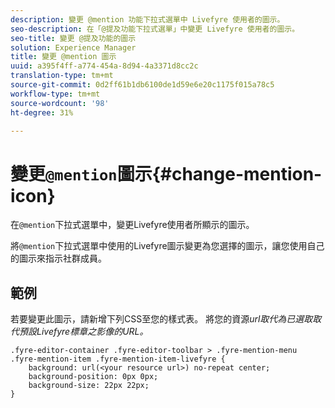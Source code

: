 ```yaml
---
description: 變更 @mention 功能下拉式選單中 Livefyre 使用者的圖示。
seo-description: 在「@提及功能下拉式選單」中變更 Livefyre 使用者的圖示。
seo-title: 變更 @提及功能的圖示
solution: Experience Manager
title: 變更 @mention 圖示
uuid: a395f4ff-a774-454a-8d94-4a3371d8cc2c
translation-type: tm+mt
source-git-commit: 0d2ff61b1db6100de1d59e6e20c1175f015a78c5
workflow-type: tm+mt
source-wordcount: '98'
ht-degree: 31%

---
```



# 變更`@mention`圖示{#change-mention-icon}

在`@mention`下拉式選單中，變更Livefyre使用者所顯示的圖示。

將`@mention`下拉式選單中使用的Livefyre圖示變更為您選擇的圖示，讓您使用自己的圖示來指示社群成員。

## 範例

若要變更此圖示，請新增下列CSS至您的樣式表。 將您的資源&#x200B;*url取代為已選取取代預設Livefyre標章之影像的URL。*

```
.fyre-editor-container .fyre-editor-toolbar > .fyre-mention-menu .fyre-mention-item .fyre-mention-item-livefyre { 
    background: url(<your resource url>) no-repeat center; 
    background-position: 0px 0px; 
    background-size: 22px 22px; 
}
```
